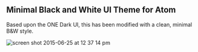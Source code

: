 ## Minimal Black and White UI Theme for Atom

Based upon the ONE Dark UI, this has been modified with a clean, minimal B&W style.

![screen shot 2015-06-25 at 12 37 14 pm](https://cloud.githubusercontent.com/assets/236943/8364417/016b290a-1b3b-11e5-8be1-3b8e285a78cc.png)
